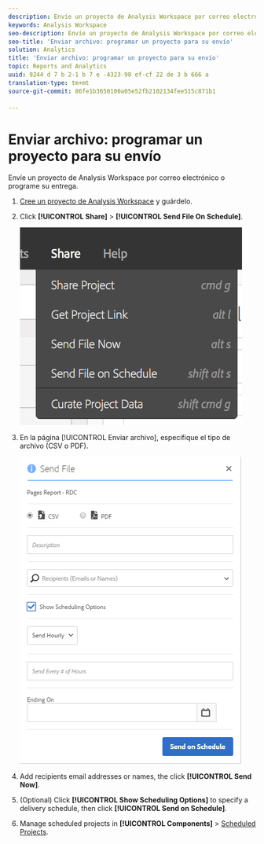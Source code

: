 ```yaml
---
description: Envíe un proyecto de Analysis Workspace por correo electrónico o programe su entrega.
keywords: Analysis Workspace
seo-description: Envíe un proyecto de Analysis Workspace por correo electrónico o programe su entrega.
seo-title: 'Enviar archivo: programar un proyecto para su envío'
solution: Analytics
title: 'Enviar archivo: programar un proyecto para su envío'
topic: Reports and Analytics
uuid: 9244 d 7 b 2-1 b 7 e -4323-98 ef-cf 22 de 3 b 666 a
translation-type: tm+mt
source-git-commit: 86fe1b3650100a05e52fb2102134fee515c871b1

---
```



# Enviar archivo: programar un proyecto para su envío

Envíe un proyecto de Analysis Workspace por correo electrónico o programe su entrega.

1. [Cree un proyecto de Analysis Workspace](https://marketing.adobe.com/resources/help/en_US/analytics/analysis-workspace/t_freeform_project.html) y guárdelo.
1. Click **[!UICONTROL Share]** &gt; **[!UICONTROL Send File On Schedule]**.

   ![Resultado de los pasos](assets/send-file.png)

1. En la página [!UICONTROL Enviar archivo], especifique el tipo de archivo (CSV o PDF).

   ![Resultado de los pasos](assets/send-file-pop-up.png)

1. Add recipients email addresses or names, the click **[!UICONTROL Send Now]**.
1. (Optional) Click **[!UICONTROL Show Scheduling Options]** to specify a delivery schedule, then click **[!UICONTROL Send on Schedule]**.
1. Manage scheduled projects in **[!UICONTROL Components]** &gt; [Scheduled Projects](../../../analyze/analysis-workspace/curate-share/schedule-projects.md#concept_A7B9856EF2504BD791FE5A9E8AA7C29C).